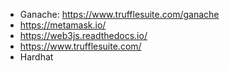 - Ganache: <https://www.trufflesuite.com/ganache>
- <https://metamask.io/>
- <https://web3js.readthedocs.io/>
- <https://www.trufflesuite.com/>
- Hardhat
